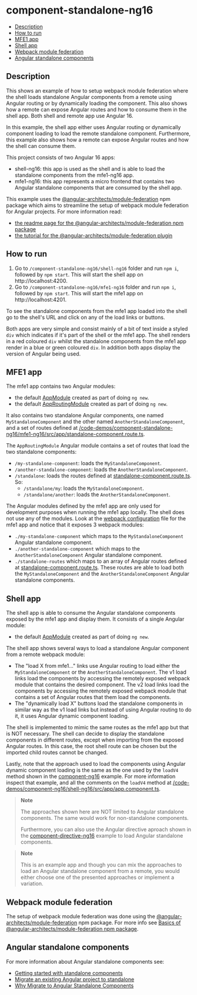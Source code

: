 # component-standalone-ng16

- [Description](#description)
- [How to run](#how-to-run)
- [MFE1 app](#mfe1-app)
- [Shell app](#shell-app)
- [Webpack module federation](#webpack-module-federation)
- [Angular standalone components](#angular-standalone-components)

## Description

This shows an example of how to setup webpack module federation where the shell loads standalone Angular components from a remote using Angular routing or by dynamically loading the component. This also shows how a remote can expose Angular routes and how to consume them in the shell app. Both shell and remote app use Angular 16.

In this example, the shell app either uses Angular routing or dynamically component loading to load the remote standalone component. Furthermore, this example also shows how a remote can expose Angular routes and how the shell can consume them.

This project consists of two Angular 16 apps:
- shell-ng16: this app is used as the shell and is able to load the standalone components from the mfe1-ng16 app.
- mfe1-ng16: this app represents a micro frontend that contains two Angular standalone components that are consumed by the shell app.

This example uses the [@angular-architects/module-federation](https://www.npmjs.com/package/@angular-architects/module-federation) npm package which aims to streamline the setup of webpack module federation for Angular projects. For more information read:
- [the readme page for the @angular-architects/module-federation npm package](https://www.npmjs.com/package/@angular-architects/module-federation?activeTab=readme)
- [the tutorial for the @angular-architects/module-federation plugin](https://github.com/angular-architects/module-federation-plugin/blob/main/libs/mf/tutorial/tutorial.md)

## How to run

1) Go to `/component-standalone-ng16/shell-ng16` folder and run `npm i`, followed by `npm start`. This will start the shell app on http://localhost:4200.
2) Go to `/component-standalone-ng16/mfe1-ng16` folder and run `npm i`, followed by `npm start`. This will start the mfe1 app on http://localhost:4201.

To see the standalone components from the mfe1 app loaded into the shell go to the shell's URL and click on any of the load links or buttons. 

Both apps are very simple and consist mainly of a bit of text inside a styled `div` which indicates if it's part of the shell or the mfe1 app. The shell renders in a red coloured `div` whilst the standalone components from the mfe1 app render in a blue or green coloured `div`. In addition both apps display the version of Angular being used.

## MFE1 app

The mfe1 app contains two Angular modules:
- the default [AppModule](/code-demos/component-standalone-ng16/mfe1-ng16/src/app/app.module.ts) created as part of doing `ng new`.
- the default [AppRoutingModule](/code-demos/component-standalone-ng16/mfe1-ng16/src/app/app-routing.module.ts) created as part of doing `ng new`.

It also contains two standalone Angular components, one named `MyStandaloneComponent` and the other named `AnotherStandaloneComponent`, and a set of routes defined at [/code-demos/component-standalone-ng16/mfe1-ng16/src/app/standalone-component.route.ts](/code-demos/component-standalone-ng16/mfe1-ng16/src/app/standalone-component.route.ts).

The `AppRoutingModule` Angular module contains a set of routes that load the two standalone components:
- `/my-standalone-component`: loads the `MyStandaloneComponent`.
- `/another-standalone-component`: loads the `AnotherStandaloneComponent`.
- `/standalone`: loads the routes defined at [standalone-component.route.ts](/code-demos/component-standalone-ng16/mfe1-ng16/src/app/standalone-component.route.ts). So:
  - `/standalone/my`: loads the `MyStandaloneComponent`.
  - `/standalone/another`: loads the `AnotherStandaloneComponent`.

The Angular modules defined by the mfe1 app are only used for development purposes when running the mfe1 app locally. The shell does not use any of the modules. Look at the [webpack configuration](/code-demos/component-standalone-ng16/mfe1-ng16/webpack.config.js) file for the mfe1 app and notice that it exposes 3 webpack modules:
- `./my-standalone-component` which maps to the `MyStandaloneComponent` Angular standalone component.
- `./another-standalone-component` which maps to the `AnotherStandaloneComponent` Angular standalone component.
- `./standalone-routes` which maps to an array of Angular routes defined at [standalone-component.route.ts](/code-demos/component-standalone-ng16/mfe1-ng16/src/app/standalone-component.route.ts). These routes are able to load both the `MyStandaloneComponent` and the `AnotherStandaloneComponent` Angular standalone components.

## Shell app

The shell app is able to consume the Angular standalone components exposed by the mfe1 app and display them. It consists of a single Angular module:
- the default [AppModule](/code-demos/component-standalone-ng16/shell-ng16/src/app/app.module.ts) created as part of doing `ng new`.

The shell app shows several ways to load a standalone Angular component from a remote webpack module:
- The "load X from mfe1..." links use Angular routing to load either the `MyStandaloneComponent` or the `AnotherStandaloneComponent`. The v1 load links load the components by accessing the remotely exposed webpack module that contains the desired component. The v2 load links load the components by accessing the remotely exposed webpack module that contains a set of Angular routes that them load the components.
- The "dynamically load X" buttons load the standalone components in similar way as the v1 load links but instead of using Angular routing to do it, it uses Angular dynamic component loading.

The shell is implemented to mimic the same routes as the mfe1 app but that is NOT necessary. The shell can decide to display the standalone components in different routes, except when importing from the exposed Angular routes. In this case, the root shell route can be chosen but the imported child routes cannot be changed.

Lastly, note that the approach used to load the components using Angular dynamic component loading is the same as the one used by the `loadV4` method shown in the [component-ng16](/code-demos/component-ng16/README.md) example. For more information inspect that example, and all the comments on the `loadV4` method at [/code-demos/component-ng16/shell-ng16/src/app/app.component.ts](/code-demos/component-ng16/shell-ng16/src/app/app.component.ts).

> **Note**
>
> The approaches shown here are NOT limited to Angular standalone components. The same would work for non-standalone components.
>
> Furthermore, you can also use the Angular directive aproach shown in the [component-directive-ng16](../component-directive-ng16/README.md) example to load Angular standalone components.
>

> **Note**
>
> This is an example app and though you can mix the approaches to load an Angular standalone component from a remote, you would either choose one of the presented approaches or implement a variation.

## Webpack module federation

The setup of webpack module federation was done using the [@angular-architects/module-federation](https://www.npmjs.com/package/@angular-architects/module-federation) npm package. For more info see [Basics of @angular-architects/module-federation npm package](/docs/basics-angular-architects.md).

## Angular standalone components

For more information about Angular standalone components see:

- [Getting started with standalone components](https://angular.io/guide/standalone-components)
- [Migrate an existing Angular project to standalone](https://angular.io/guide/standalone-migration)
- [Why Migrate to Angular Standalone Components](https://medium.com/angular-gems/angular-standalone-components-590b3076d48a)
